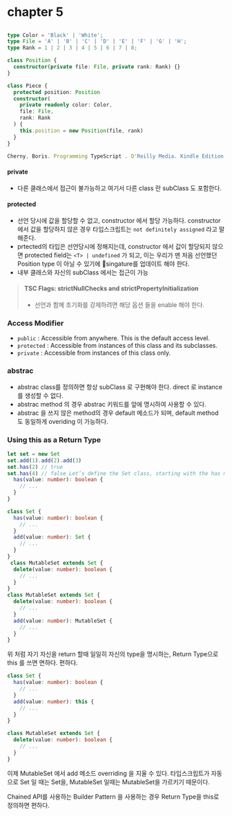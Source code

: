 # chapter 5

##

```ts
type Color = 'Black' | 'White';
type File = 'A' | 'B' | 'C' | 'D' | 'E' | 'F' | 'G' | 'H';
type Rank = 1 | 2 | 3 | 4 | 5 | 6 | 7 | 8;

class Position {
  constructor(private file: File, private rank: Rank) {}
}

class Piece {
  protected position: Position
  constructor(
    private readonly color: Color,
    file: File,
    rank: Rank
  ) {
    this.position = new Position(file, rank)
  }
}

Cherny, Boris. Programming TypeScript . O'Reilly Media. Kindle Edition.
```

#### private

- 다른 클래스에서 접근이 불가능하고 여기서 다른 class 란 subClass 도 포함한다.

#### protected

- 선언 당시에 값을 할당할 수 없고, constructor 에서 할당 가능하다. constructor에서 값을 할당하지 않은 경우 타입스크립트는 `not definitely assigned` 라고 말해준다.
- prtected의 타입은 선언당시에 정해지는데, constructor 에서 값이 할당되지 않으면 protected field는 `<T> | undefined` 가 되고, 이는 우리가 맨 처음 선언했던 Position type 이 아닐 수 있기에 singature를 업데이트 해야 한다.
- 내부 클래스와 자신의 subClass 에서는 접근이 가능

> #### TSC Flags: strictNullChecks and strictPropertyInitialization
>
> - 선언과 함께 초기화를 강제하려면 해당 옵션 들을 enable 해야 한다.

### Access Modifier

- `public` : Accessible from anywhere. This is the default access level.
- `protected` : Accessible from instances of this class and its subclasses.
- `private` : Accessible from instances of this class only.

### abstrac

- abstrac class를 정의하면 항상 subClass 로 구현해야 한다. direct 로 instance를 생성할 수 없다.
- abstrac method 의 경우 abstrac 키워드를 앞에 명시하여 사용할 수 있다.
- abstrac 을 쓰지 않은 method의 경우 default 메소드가 되며, default method 도 동일하게 overiding 이 가능하다.

### Using this as a Return Type

```ts
let set = new Set
set.add(1).add(2).add(3)
set.has(2) // true
set.has(4) // false Let’s define the Set class, starting with the has method: class Set {
  has(value: number): boolean {
    // ...
  }
}

class Set {
  has(value: number): boolean {
    // ...
  }
  add(value: number): Set {
    // ...
  }
}
 class MutableSet extends Set {
  delete(value: number): boolean {
    // ...
  }
}
class MutableSet extends Set {
  delete(value: number): boolean {
    // ...
  }
  add(value: number): MutableSet {
    // ...
  }
}
```

위 처럼 자기 자신을 return 할때 일일히 자신의 type을 명시하는, Return Type으로 this 를 쓰면 면하다. 편하다.

```ts
class Set {
  has(value: number): boolean {
    // ...
  }
  add(value: number): this {
    // ...
  }
}

class MutableSet extends Set {
  delete(value: number): boolean {
    // ...
  }
}
```

이제 MutableSet 에서 add 메소드 overriding 을 지울 수 있다.
타입스크립트가 자동으로 Set 일 때는 Set을, MutableSet 일때는 MutableSet을 가르키기 때문이다.

Chained API를 사용하는 Builder Pattern 을 사용하는 경우 Return Type을 this로 정의하면 편하다.
